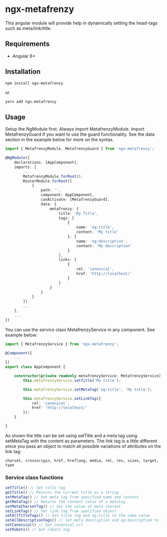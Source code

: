 # ngx-metafrenzy

This angular module will provide help in dynamically setting the head-tags such as meta/link/title.

## Requirements

- Angular 6+

## Installation

```bash
npm install ngx-metafrenzy
```
or
```
yarn add ngx-metafrenzy
```

## Usage

Setup the NgModule first. Always import MetafrenzyModule. Import MetafrenzyGuard if you want to use the guard functionality. See the data section in the example below for more on the syntax.

```typescript
import { MetafrenzyModule, MetafrenzyGuard } from 'ngx-metafrenzy';

@NgModule({
    declarations: [AppComponent],
    imports: [
        ...
        MetafrenzyModule.forRoot(),
        RouterModule.forRoot([
            {
                path: '',
                component: AppComponent,
                canActivate: [MetafrenzyGuard],
                data: { 
                    metafrenzy: {
                        title: 'My Title',
                        tags: [
                            {
                                name: 'og:title',
                                content: 'My title'
                            }, {
                                name: 'og:description',
                                content: 'My description'
                            }
                        ],
                        links: [
                            {
                                rel: 'canonical',
                                href: 'http://localhost/'
                            }
                        ]
                    }
                }
            }
        ])
        ...
    ],
    ...
})
```

You can use the service class MetafrenzyService in any component. See example below:

```typescript
import { MetafrenzyService } from 'ngx-metafrenzy';

@Component({
    ...
})
export class AppComponent {

    constructor(private readonly metafrenzyService: MetafrenzyService) {
        this.metafrenzyService.setTitle('My title');

        this.metafrenzyService.setMetaTag('og:title', 'My title');

        this.metafrenzyService.setLinkTag({
            rel: 'canonical',
            href: 'http://localhost/'
        });
    }

}
```

As shown the title can be set using setTitle and a meta tag using setMetaTag with the content as parameters. The link tag is a little different since you pass an object to match all possible variations of attributes on the link tag:

``charset, crossorigin, href, hreflang, media, rel, rev, sizes, target, type``

### Service class functions
```typescript
setTitle() // Set title tag
getTitle() // Returns the current title as a string
setMetaTag() // Set meta tag from specified name and content
getMetaTag() // Returns the content value of a metatag
setMetaCharsetTag() // Set the value of meta charset
setLinkTag() // Set link tag from specified object
setAllTitleTags() // Set title tag and og:title to the same value
setAllDescriptionTags() // Set meta description and og:description to the same value
setCanonical() // Set canonical url
setRobots() // Set robots tag
```
